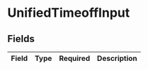 # UnifiedTimeoffInput


## Fields

| Field       | Type        | Required    | Description |
| ----------- | ----------- | ----------- | ----------- |
